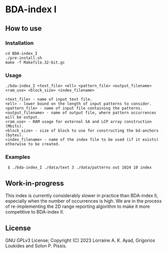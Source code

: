 BDA-index I
===

How to use
----------

### Installation

```
cd BDA-index_I
./pre-install.sh
make -f Makefile.32-bit.gc
```

### Usage

```
./bda-index_I <text_file> <ell> <pattern_file> <output_filename> <ram_use> <block_size> <index_filename>

<text_file> - name of input text file.
<ell> - lower bound on the length of input patterns to consider. 
<pattern_file> - name of input file containing the patterns.
<output_filename> - name of output file, where pattern occurrences will be output.
<ram_use> - RAM usage for external SA and LCP array construction (Mbits).
<block_size> - size of block to use for constructing the bd-anchors (bytes).
<index_filename> - name of the index file to be used (if it exists) otherwise to be created.
```

### Examples

```
 $ ./bda-index_I ./data/text 3 ./data/patterns out 1024 10 index
```

Work-in-progress
----------------

This index is currently considerably slower in practice than BDA-index II, especially when the number of occurrences is high.
We are in the process of re-implementing the 2D range reporting algorithm to make it more competitive to BDA-index II.

License
-------

GNU GPLv3 License; Copyright (C) 2023 Lorraine A. K. Ayad, Grigorios Loukides and Solon P. Pissis.
